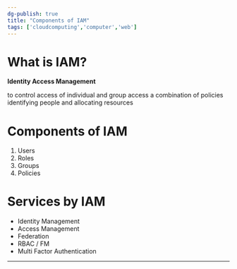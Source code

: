 ```yaml
---
dg-publish: true
title: "Components of IAM"
tags: ['cloudcomputing','computer','web']
---
```


# What is IAM?
**Identity Access Management** 

to control access of individual and group access 
a combination of policies 
identifying people and allocating resources

# Components of IAM 
1. Users
2. Roles
3. Groups 
4. Policies

# Services by IAM
- Identity Management
- Access Management 
- Federation 
- RBAC / FM
- Multi Factor Authentication



---
